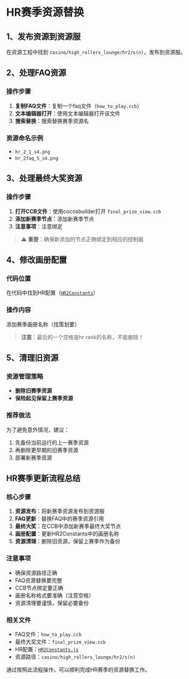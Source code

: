 # HR赛季资源替换

## 1、发布资源到资源服

在资源工程中找到 `casino/high_rollers_lounge/hr2/s(n)`，发布到资源服。

## 2、处理FAQ资源

### 操作步骤
1. **复制FAQ文件**：复制一个faq文件（`how_to_play.ccb`）
2. **文本编辑器打开**：使用文本编辑器打开该文件
3. **搜索替换**：搜索替换赛季资源名

### 资源命名示例
- `hr_2_1_s4.png`
- `hr_2faq_5_s4.png`

## 3、处理最终大奖资源

### 操作步骤
1. **打开CCB文件**：使用cocosbuilder打开 `final_prize_view.ccb`
2. **添加新赛季节点**：添加新赛季节点
3. **注意事项**：注意绑定

> ⚠️ **重要**：确保新添加的节点正确绑定到相应的控制器

## 4、修改画册配置

### 代码位置
在代码中找到HR配置（[`HR2Constants`](../src/hr/constants/HR2Constants.js)）

### 操作内容
添加赛季画册名称（找策划要）

> **注意**：最后的一个空格是hr rank的名称，不能删除！

## 5、清理旧资源

### 资源管理策略
- **删除旧赛季资源**
- **保险起见保留上赛季资源**

### 推荐做法
为了避免意外情况，建议：
1. 先备份当前运行的上一赛季资源
2. 再删除更早期的旧赛季资源
3. 部署新赛季资源

## HR赛季更新流程总结

### 核心步骤
1. **资源发布**：将新赛季资源发布到资源服
2. **FAQ更新**：替换FAQ中的赛季资源引用
3. **最终大奖**：在CCB中添加新赛季最终大奖节点
4. **画册配置**：更新HR2Constants中的画册名称
5. **资源清理**：删除旧资源，保留上赛季作为备份

### 注意事项
- 确保资源路径正确
- FAQ资源替换要完整
- CCB节点绑定要正确
- 画册名称格式要准确（注意空格）
- 资源清理要谨慎，保留必要备份

### 相关文件
- FAQ文件：`how_to_play.ccb`
- 最终大奖文件：`final_prize_view.ccb`
- HR配置：[`HR2Constants.js`](../src/hr/constants/HR2Constants.js)
- 资源路径：`casino/high_rollers_lounge/hr2/s(n)`

通过按照此流程操作，可以顺利完成HR赛季的资源替换工作。